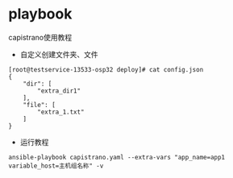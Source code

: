 # playbook


capistrano使用教程

- 自定义创建文件夹、文件

```
[root@testservice-13533-osp32 deploy]# cat config.json
{
    "dir": [
        "extra_dir1"
    ],
    "file": [
        "extra_1.txt"
    ]
}
```

- 运行教程

```
ansible-playbook capistrano.yaml --extra-vars "app_name=app1 variable_host=主机组名称" -v
```

